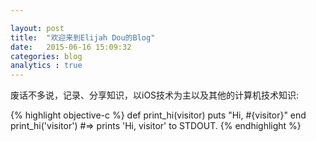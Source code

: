 ```yaml
---

layout: post
title:  "欢迎来到Elijah Dou的Blog"
date:   2015-06-16 15:09:32
categories: blog
analytics : true
---
```


废话不多说，记录、分享知识，以iOS技术为主以及其他的计算机技术知识:

{% highlight objective-c %}
def print_hi(visitor)
  puts "Hi, #{visitor}"
end
print_hi('visitor')
#=> prints 'Hi, visitor' to STDOUT.
{% endhighlight %}



[jekyll]:      http://jekyllrb.com
[jekyll-gh]:   https://github.com/jekyll/jekyll
[jekyll-help]: https://github.com/jekyll/jekyll-help


